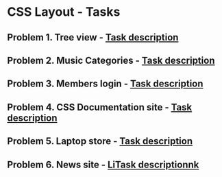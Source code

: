 # CSS Layout - Tasks

## Problem 1. Tree view - [Task description](tasks-descriptions/01-tree-view.md)
## Problem 2. Music Categories - [Task description](tasks-descriptions/02-music-categories.md)
## Problem 3. Members login - [Task description](tasks-descriptions/03-members-login.md)
## Problem 4. CSS Documentation site - [Task description](tasks-descriptions/04-css-documentation-site.md)
## Problem 5. Laptop store - [Task description](tasks-descriptions/05-laptop-store.md)
## Problem 6. News site - [LiTask descriptionnk](tasks-descriptions/06-news-site.md)
